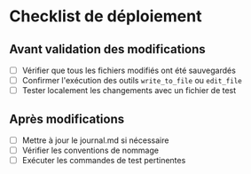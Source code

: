# Checklist de déploiement

## Avant validation des modifications
- [ ] Vérifier que tous les fichiers modifiés ont été sauvegardés
- [ ] Confirmer l'exécution des outils `write_to_file` ou `edit_file`
- [ ] Tester localement les changements avec un fichier de test

## Après modifications
- [ ] Mettre à jour le journal.md si nécessaire
- [ ] Vérifier les conventions de nommage
- [ ] Exécuter les commandes de test pertinentes
